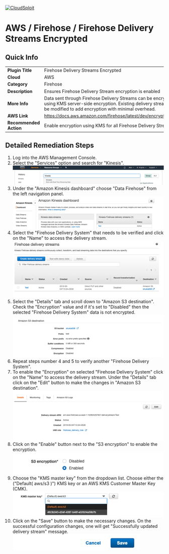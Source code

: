 [![CloudSploit](https://cloudsploit.com/img/logo-new-big-text-100.png "CloudSploit")](https://cloudsploit.com)

# AWS / Firehose / Firehose Delivery Streams Encrypted

## Quick Info

| | |
|-|-|
| **Plugin Title** | Firehose Delivery Streams Encrypted |
| **Cloud** | AWS |
| **Category** | Firehose |
| **Description** | Ensures Firehose Delivery Stream encryption is enabled |
| **More Info** | Data sent through Firehose Delivery Streams can be encrypted using KMS server-side encryption. Existing delivery streams can be modified to add encryption with minimal overhead. |
| **AWS Link** | https://docs.aws.amazon.com/firehose/latest/dev/encryption.html |
| **Recommended Action** | Enable encryption using KMS for all Firehose Delivery Streams. |

## Detailed Remediation Steps
1. Log into the AWS Management Console.
2. Select the "Services" option and search for "Kinesis". </br>![Step 2](/resources/aws/kinesis/kinesis-streams-encrypted/step2.png "Step 2 - Kinesis")
3. Under the "Amazon Kinesis dashboard" choose "Data Firehose" from the left navigation panel. </br>![Step 3](/resources/aws/kinesis/kinesis-streams-encrypted/step3.png "Step 3 - Data Firehose")
4. Select the "Firehose Delivery System" that needs to be verified and click on the "Name" to access the delivery stream.</br>![Step 4](/resources/aws/kinesis/kinesis-streams-encrypted/step4.png "Step 4 - Name") 
5. Select the "Details" tab and scroll down to "Amazon S3 destination". Check the "Encryption" value and if it's set to "Disabled" then the selected "Firehose Delivery System" data is not encrypted. </br>![Step 5](/resources/aws/kinesis/kinesis-streams-encrypted/step5.png "Step 5 - Encryption") 
6. Repeat steps number 4 and 5 to verify another "Firehose Delivery System".</br>
7. To enable the "Encryption" on selected "Firehose Delivery System" click on the "Name" to access the delivery stream. Under the "Details" tab click on the "Edit" button to make the changes in "Amazon S3 destination". </br> ![Step 7](/resources/aws/kinesis/kinesis-streams-encrypted/step7.png "Step 7 - Edit")
8. Click on the "Enable" button next to the "S3 encryption" to enable the encryption. </br>![Step 8](/resources/aws/kinesis/kinesis-streams-encrypted/step8.png "Step 8 - Enable")
9. Choose the "KMS master key" from the dropdown list. Choose either the ("Default( aws/s3 )") KMS key or an AWS KMS Customer Master Key (CMK).</br>![Step 9](/resources/aws/kinesis/kinesis-streams-encrypted/step9.png "Step 9 - KMS Master Key")
10. Click on the "Save" button to make the necessary changes. On the successful configuration changes, one will get "Successfully updated delivery stream" message. </br> ![Step 10](/resources/aws/kinesis/kinesis-streams-encrypted/step10.png "Step 10 - Save")
